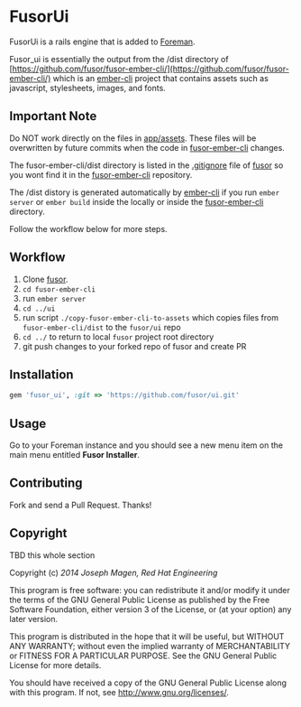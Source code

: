 # FusorUi

FusorUi is a rails engine that is added to [Foreman](https://github.com/theforeman/foreman/).

Fusor_ui is essentially the output from the /dist directory of [https://github.com/fusor/fusor-ember-cli/](https://github.com/fusor/fusor-ember-cli/) which is an [ember-cli](http://www.ember-cli.com/) project that contains assets such as javascript, stylesheets, images, and fonts.

## Important Note

Do NOT work directly on the files in [app/assets](https://github.com/fusor/fusor/tree/master/ui/app/assets). These files will be overwritten by future commits when the code in [fusor-ember-cli](https://github.com/fusor/fusor-ember-cli/) changes.

The fusor-ember-cli/dist directory is listed in the [.gitignore](https://github.com/fusor/fusor/blob/master/.gitignore) file of [fusor](https://github.com/fusor/fusor/) so you wont find it in the [fusor-ember-cli](https://github.com/fusor/fusor-ember-cli/) repository.

The /dist distory is generated automatically by [ember-cli](http://www.ember-cli.com/) if you run `ember server` or `ember build` inside the locally or inside the [fusor-ember-cli](https://github.com/fusor/fusor-ember-cli/) directory.

Follow the workflow below for more steps.

## Workflow

1. Clone [fusor](https://github.com/fusor/fusor/).
2. `cd fusor-ember-cli`
3. run `ember server`
4. `cd ../ui`
6. run script `./copy-fusor-ember-cli-to-assets` which copies files from `fusor-ember-cli/dist` to the `fusor/ui` repo
7. `cd ../` to return to local `fusor` project root directory
8. git push changes to your forked repo of fusor and create PR

## Installation

```ruby
gem 'fusor_ui', :git => 'https://github.com/fusor/ui.git'
```

## Usage

Go to your Foreman instance and you should see a new menu item on the main menu entitled **Fusor Installer**.

## Contributing

Fork and send a Pull Request. Thanks!

## Copyright

TBD this whole section

Copyright (c) *2014* *Joseph Magen, Red Hat Engineering*

This program is free software: you can redistribute it and/or modify
it under the terms of the GNU General Public License as published by
the Free Software Foundation, either version 3 of the License, or
(at your option) any later version.

This program is distributed in the hope that it will be useful,
but WITHOUT ANY WARRANTY; without even the implied warranty of
MERCHANTABILITY or FITNESS FOR A PARTICULAR PURPOSE.  See the
GNU General Public License for more details.

You should have received a copy of the GNU General Public License
along with this program.  If not, see <http://www.gnu.org/licenses/>.

